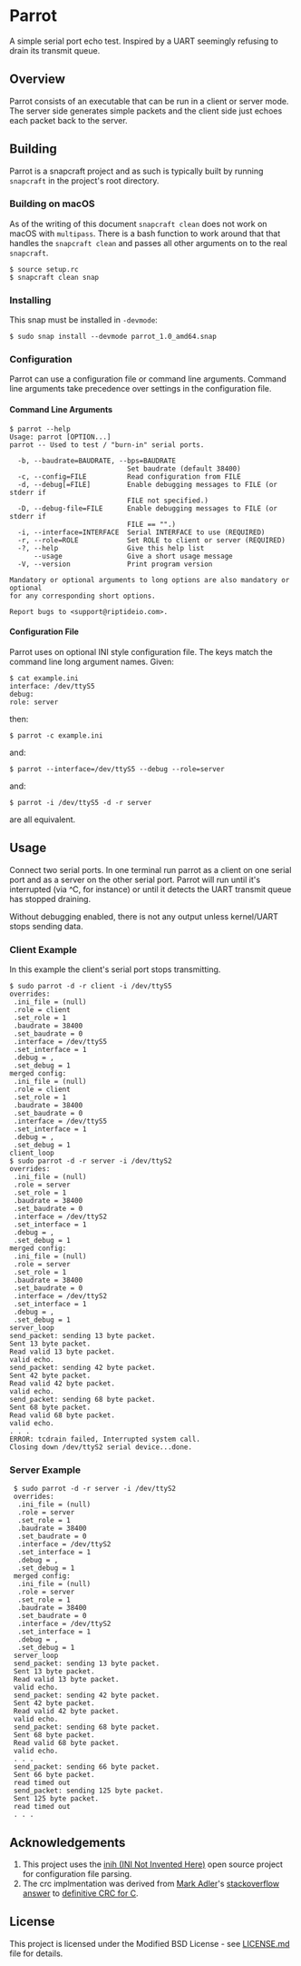 # Parrot

A simple serial port echo test. Inspired by a UART seemingly refusing
to drain its transmit queue.

## Overview

Parrot consists of an executable that can be run in a client or server
mode. The server side generates simple packets and the client side just
echoes each packet back to the server.

## Building

Parrot is a snapcraft project and as such is typically built by running
`snapcraft` in the project's root directory.

### Building on macOS

As of the writing of this document `snapcraft clean` does not work on
macOS with `multipass`. There is a bash function to work around that
that handles the `snapcraft clean` and passes all other arguments on
to the real `snapcraft`.

    $ source setup.rc
    $ snapcraft clean snap  

### Installing

This snap must be installed in `-devmode`:

    $ sudo snap install --devmode parrot_1.0_amd64.snap

### Configuration

Parrot can use a configuration file or command line arguments.
Command line arguments take precedence over settings in the
configuration file.

#### Command Line Arguments

    $ parrot --help
    Usage: parrot [OPTION...]
    parrot -- Used to test / "burn-in" serial ports.
    
      -b, --baudrate=BAUDRATE, --bps=BAUDRATE
                                 Set baudrate (default 38400)
      -c, --config=FILE          Read configuration from FILE
      -d, --debug[=FILE]         Enable debugging messages to FILE (or stderr if
                                 FILE not specified.)
      -D, --debug-file=FILE      Enable debugging messages to FILE (or stderr if
                                 FILE == "".)
      -i, --interface=INTERFACE  Serial INTERFACE to use (REQUIRED)
      -r, --role=ROLE            Set ROLE to client or server (REQUIRED)
      -?, --help                 Give this help list
          --usage                Give a short usage message
      -V, --version              Print program version
    
    Mandatory or optional arguments to long options are also mandatory or optional
    for any corresponding short options.
    
    Report bugs to <support@riptideio.com>.

#### Configuration File

Parrot uses on optional INI style configuration file. The keys
match the command line long argument names. Given:

    $ cat example.ini
    interface: /dev/ttyS5
    debug:
    role: server
    
then:

    $ parrot -c example.ini

and:

    $ parrot --interface=/dev/ttyS5 --debug --role=server

and:

    $ parrot -i /dev/ttyS5 -d -r server

are all equivalent.

## Usage

Connect two serial ports. In one terminal run parrot as a client on one
serial port and as a server on the other serial port. Parrot will run
until it's interrupted (via ^C, for instance) or until it detects the
UART transmit queue has stopped draining.

Without debugging enabled, there is not any output unless kernel/UART
stops sending data.

### Client Example

In this example the client's serial port stops transmitting.

    $ sudo parrot -d -r client -i /dev/ttyS5
    overrides:
     .ini_file = (null)
     .role = client
     .set_role = 1
     .baudrate = 38400
     .set_baudrate = 0
     .interface = /dev/ttyS5
     .set_interface = 1
     .debug = ,
     .set_debug = 1
    merged config:
     .ini_file = (null)
     .role = client
     .set_role = 1
     .baudrate = 38400
     .set_baudrate = 0
     .interface = /dev/ttyS5
     .set_interface = 1
     .debug = ,
     .set_debug = 1
    client_loop
    $ sudo parrot -d -r server -i /dev/ttyS2
    overrides:
     .ini_file = (null)
     .role = server
     .set_role = 1
     .baudrate = 38400
     .set_baudrate = 0
     .interface = /dev/ttyS2
     .set_interface = 1
     .debug = ,
     .set_debug = 1
    merged config:
     .ini_file = (null)
     .role = server
     .set_role = 1
     .baudrate = 38400
     .set_baudrate = 0
     .interface = /dev/ttyS2
     .set_interface = 1
     .debug = ,
     .set_debug = 1
    server_loop
    send_packet: sending 13 byte packet.
    Sent 13 byte packet.
    Read valid 13 byte packet.
    valid echo.
    send_packet: sending 42 byte packet.
    Sent 42 byte packet.
    Read valid 42 byte packet.
    valid echo.
    send_packet: sending 68 byte packet.
    Sent 68 byte packet.
    Read valid 68 byte packet.
    valid echo.
    . . .
    ERROR: tcdrain failed, Interrupted system call.
    Closing down /dev/ttyS2 serial device...done.

### Server Example

     $ sudo parrot -d -r server -i /dev/ttyS2
     overrides:
      .ini_file = (null)
      .role = server
      .set_role = 1
      .baudrate = 38400
      .set_baudrate = 0
      .interface = /dev/ttyS2
      .set_interface = 1
      .debug = ,
      .set_debug = 1
     merged config:
      .ini_file = (null)
      .role = server
      .set_role = 1
      .baudrate = 38400
      .set_baudrate = 0
      .interface = /dev/ttyS2
      .set_interface = 1
      .debug = ,
      .set_debug = 1
     server_loop
     send_packet: sending 13 byte packet.
     Sent 13 byte packet.
     Read valid 13 byte packet.
     valid echo.
     send_packet: sending 42 byte packet.
     Sent 42 byte packet.
     Read valid 42 byte packet.
     valid echo.
     send_packet: sending 68 byte packet.
     Sent 68 byte packet.
     Read valid 68 byte packet.
     valid echo.
     . . .
     send_packet: sending 66 byte packet.
     Sent 66 byte packet.
     read timed out
     send_packet: sending 125 byte packet.
     Sent 125 byte packet.
     read timed out
     . . .

## Acknowledgements

1. This project uses the [inih (INI Not Invented Here)](https://github.com/benhoyt/inih)
open source project for configuration file parsing.
2. The crc implmentation was derived from
[Mark Adler](https://stackoverflow.com/users/1180620/mark-adler)'s
[stackoverflow answer](https://stackoverflow.com/a/15171925/228670) to
[definitive CRC for C](https://stackoverflow.com/q/15169387/228670). 

## License

This project is licensed under the Modified BSD License - see
[LICENSE.md](LICENSE.md) file for details.
